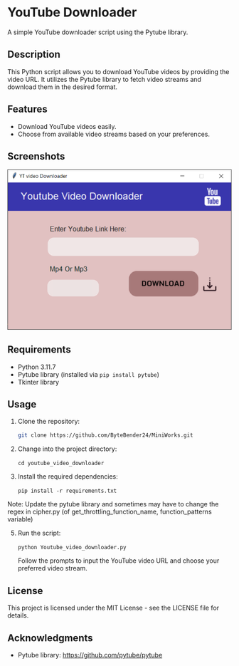
# YouTube Downloader

A simple YouTube downloader script using the Pytube library.

## Description

This Python script allows you to download YouTube videos by providing the video URL. It utilizes the Pytube library to fetch video streams and download them in the desired format.

## Features

- Download YouTube videos easily.
- Choose from available video streams based on your preferences.

## Screenshots

![Screenshot](../img/YT_downloader.png)


## Requirements

- Python 3.11.7
- Pytube library (installed via `pip install pytube`)
- Tkinter library

## Usage

1. Clone the repository:

   ```bash
   git clone https://github.com/ByteBender24/MiniWorks.git
   ```
  
2.  Change into the project directory:
    
    `cd youtube_video_downloader` 
    
4.  Install the required dependencies:
    
    `pip install -r requirements.txt` 

Note: Update the pytube library and sometimes may have to change the regex in cipher.py (of get_throttling_function_name, function_patterns variable)

5.  Run the script:
    
    `python Youtube_video_downloader.py` 
    
    Follow the prompts to input the YouTube video URL and choose your preferred video stream.
 
## License

This project is licensed under the MIT License - see the LICENSE file for details.

## Acknowledgments

-   Pytube library: https://github.com/pytube/pytube